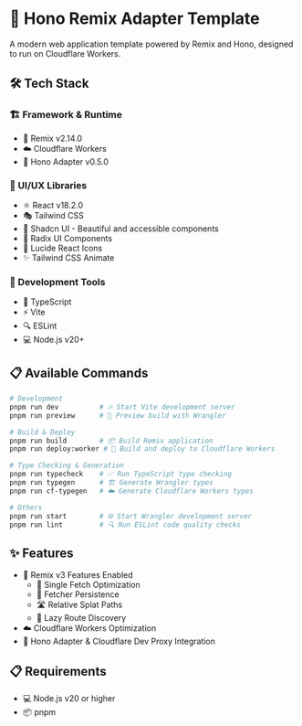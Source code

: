# 🚀 Hono Remix Adapter Template

A modern web application template powered by Remix and Hono, designed to run on Cloudflare Workers.

## 🛠 Tech Stack

### 🏗 Framework & Runtime
- 🎵 Remix v2.14.0
- ☁️ Cloudflare Workers
- 🔌 Hono Adapter v0.5.0

### 🎨 UI/UX Libraries
- ⚛️ React v18.2.0
- 🎭 Tailwind CSS
- 🎯 Shadcn UI - Beautiful and accessible components
- 🎯 Radix UI Components
- 🎪 Lucide React Icons
- ✨ Tailwind CSS Animate

### 🔧 Development Tools
- 📘 TypeScript
- ⚡️ Vite
- 🔍 ESLint
- 💻 Node.js v20+

## 📋 Available Commands

```bash
# Development
pnpm run dev          # 🔥 Start Vite development server
pnpm run preview      # 👀 Preview build with Wrangler

# Build & Deploy
pnpm run build        # 📦 Build Remix application
pnpm run deploy:worker # 🚀 Build and deploy to Cloudflare Workers

# Type Checking & Generation
pnpm run typecheck    # ✅ Run TypeScript type checking
pnpm run typegen      # 🏗 Generate Wrangler types
pnpm run cf-typegen   # ☁️ Generate Cloudflare Workers types

# Others
pnpm run start        # 🌐 Start Wrangler development server
pnpm run lint         # 🔍 Run ESLint code quality checks
```

## ✨ Features

- 🎯 Remix v3 Features Enabled
  - 🚀 Single Fetch Optimization
  - 💾 Fetcher Persistence
  - 🛣 Relative Splat Paths
  - 🔄 Lazy Route Discovery
- ☁️ Cloudflare Workers Optimization
- 🔌 Hono Adapter & Cloudflare Dev Proxy Integration

## 📋 Requirements

- 💻 Node.js v20 or higher
- 📦 pnpm
